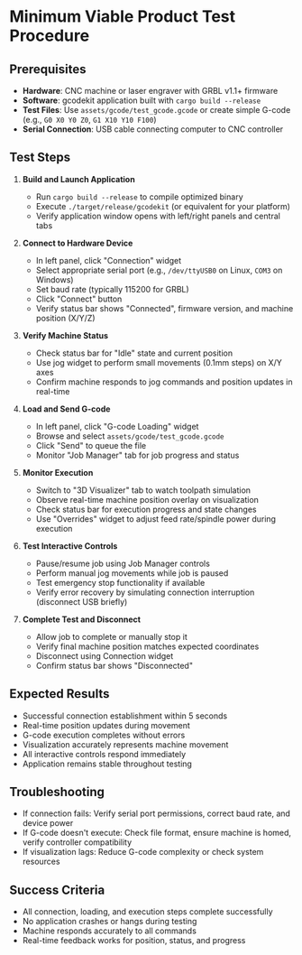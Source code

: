 # Minimum Viable Product Test Procedure

## Prerequisites
- **Hardware**: CNC machine or laser engraver with GRBL v1.1+ firmware
- **Software**: gcodekit application built with `cargo build --release`
- **Test Files**: Use `assets/gcode/test_gcode.gcode` or create simple G-code (e.g., `G0 X0 Y0 Z0`, `G1 X10 Y10 F100`)
- **Serial Connection**: USB cable connecting computer to CNC controller

## Test Steps

1. **Build and Launch Application**
   - Run `cargo build --release` to compile optimized binary
   - Execute `./target/release/gcodekit` (or equivalent for your platform)
   - Verify application window opens with left/right panels and central tabs

2. **Connect to Hardware Device**
   - In left panel, click "Connection" widget
   - Select appropriate serial port (e.g., `/dev/ttyUSB0` on Linux, `COM3` on Windows)
   - Set baud rate (typically 115200 for GRBL)
   - Click "Connect" button
   - Verify status bar shows "Connected", firmware version, and machine position (X/Y/Z)

3. **Verify Machine Status**
   - Check status bar for "Idle" state and current position
   - Use jog widget to perform small movements (0.1mm steps) on X/Y axes
   - Confirm machine responds to jog commands and position updates in real-time

4. **Load and Send G-code**
   - In left panel, click "G-code Loading" widget
   - Browse and select `assets/gcode/test_gcode.gcode`
   - Click "Send" to queue the file
   - Monitor "Job Manager" tab for job progress and status

5. **Monitor Execution**
   - Switch to "3D Visualizer" tab to watch toolpath simulation
   - Observe real-time machine position overlay on visualization
   - Check status bar for execution progress and state changes
   - Use "Overrides" widget to adjust feed rate/spindle power during execution

6. **Test Interactive Controls**
   - Pause/resume job using Job Manager controls
   - Perform manual jog movements while job is paused
   - Test emergency stop functionality if available
   - Verify error recovery by simulating connection interruption (disconnect USB briefly)

7. **Complete Test and Disconnect**
   - Allow job to complete or manually stop it
   - Verify final machine position matches expected coordinates
   - Disconnect using Connection widget
   - Confirm status bar shows "Disconnected"

## Expected Results
- Successful connection establishment within 5 seconds
- Real-time position updates during movement
- G-code execution completes without errors
- Visualization accurately represents machine movement
- All interactive controls respond immediately
- Application remains stable throughout testing

## Troubleshooting
- If connection fails: Verify serial port permissions, correct baud rate, and device power
- If G-code doesn't execute: Check file format, ensure machine is homed, verify controller compatibility
- If visualization lags: Reduce G-code complexity or check system resources

## Success Criteria
- All connection, loading, and execution steps complete successfully
- No application crashes or hangs during testing
- Machine responds accurately to all commands
- Real-time feedback works for position, status, and progress